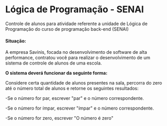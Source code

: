 # Lógica de Programação - SENAI
Controle de alunos para atividade referente a unidade de Lógica de Programação do curso de programação back-end (SENAI)

#### Situação:
A empresa Savinis, focada no desenvolvimento de software de alta performance, contratou você para realizar o desenvolvimento de um sistema de controle de alunos de uma escola. 

**O sistema deverá funcionar da seguinte forma:**

Considere certa quantidade de alunos presentes na sala, percorra do zero até o número total de alunos e retorne os seguintes resultados:

-Se o número for par, escrever "par" e o número correspondente.

-Se o número for ímpar, escrever "ímpar" e o número correspondente.

-Se o número for zero, escrever "O número é zero"
